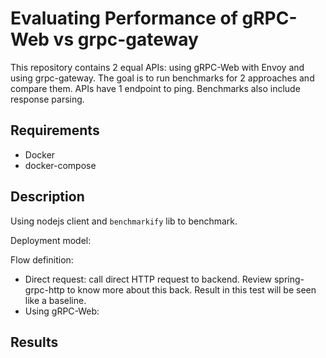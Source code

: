 # Evaluating Performance of gRPC-Web vs grpc-gateway

This repository contains 2 equal APIs: using gRPC-Web with Envoy and using grpc-gateway. The goal is to run benchmarks for 2 approaches and compare them. APIs have 1 endpoint to ping. Benchmarks also include response parsing.

## Requirements

- Docker
- docker-compose

## Description

Using nodejs client and `benchmarkify` lib to benchmark.

Deployment model:

Flow definition:

- Direct request: call direct HTTP request to backend. Review spring-grpc-http to know more about this back. Result in this test will be seen like a baseline.
- Using gRPC-Web: 

## Results


